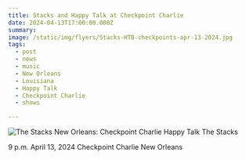 ```yaml
---
title: Stacks and Happy Talk at Checkpoint Charlie
date: 2024-04-13T17:00:00.000Z
summary:
image: /static/img/flyers/Stacks-HTB-checkpoints-apr-13-2024.jpg
tags:
  - post 
  - news
  - music
  - New Orleans
  - Louisiana
  - Happy Talk
  - Checkpoint Charlie
  - shows

---
```


![The Stacks New Orleans: Checkpoint Charlie](/static/img/flyers/Stacks-HTB-checkpoints-apr-13-2024.jpg "The Stacks New Orleans: Checkpoint Charlie")
Happy Talk
The Stacks

9 p.m.
April 13, 2024
Checkpoint Charlie
New Orleans